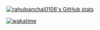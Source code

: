 <a href="https://github.com/rahulpanchal0106/github-readme-stats">
  
![rahulpanchal0106's GitHub stats](https://github-readme-stats.vercel.app/api?username=rahulpanchal0106&show_icons=true&theme=dark)

</a>
<a href="https://github.com/rahulpanchal0106">

[![wakatime](https://wakatime.com/badge/user/eeb3dfb4-6a99-4673-8148-202e3cd8f6d2.svg)](https://wakatime.com/@eeb3dfb4-6a99-4673-8148-202e3cd8f6d2)

</a>
